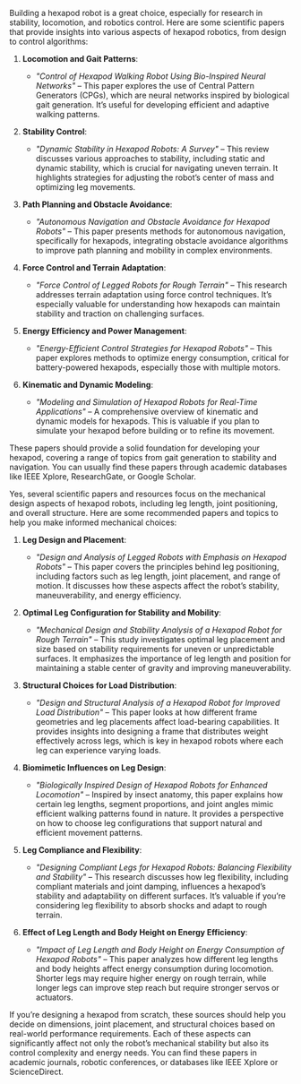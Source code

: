 

Building a hexapod robot is a great choice, especially for research in stability, locomotion, and robotics control. Here are some scientific papers that provide insights into various aspects of hexapod robotics, from design to control algorithms:

1. **Locomotion and Gait Patterns**:
   - *"Control of Hexapod Walking Robot Using Bio-Inspired Neural Networks"* – This paper explores the use of Central Pattern Generators (CPGs), which are neural networks inspired by biological gait generation. It’s useful for developing efficient and adaptive walking patterns.

2. **Stability Control**:
   - *"Dynamic Stability in Hexapod Robots: A Survey"* – This review discusses various approaches to stability, including static and dynamic stability, which is crucial for navigating uneven terrain. It highlights strategies for adjusting the robot’s center of mass and optimizing leg movements.

3. **Path Planning and Obstacle Avoidance**:
   - *"Autonomous Navigation and Obstacle Avoidance for Hexapod Robots"* – This paper presents methods for autonomous navigation, specifically for hexapods, integrating obstacle avoidance algorithms to improve path planning and mobility in complex environments.

4. **Force Control and Terrain Adaptation**:
   - *"Force Control of Legged Robots for Rough Terrain"* – This research addresses terrain adaptation using force control techniques. It’s especially valuable for understanding how hexapods can maintain stability and traction on challenging surfaces.

5. **Energy Efficiency and Power Management**:
   - *"Energy-Efficient Control Strategies for Hexapod Robots"* – This paper explores methods to optimize energy consumption, critical for battery-powered hexapods, especially those with multiple motors.

6. **Kinematic and Dynamic Modeling**:
   - *"Modeling and Simulation of Hexapod Robots for Real-Time Applications"* – A comprehensive overview of kinematic and dynamic models for hexapods. This is valuable if you plan to simulate your hexapod before building or to refine its movement.

These papers should provide a solid foundation for developing your hexapod, covering a range of topics from gait generation to stability and navigation. You can usually find these papers through academic databases like IEEE Xplore, ResearchGate, or Google Scholar.

Yes, several scientific papers and resources focus on the mechanical design aspects of hexapod robots, including leg length, joint positioning, and overall structure. Here are some recommended papers and topics to help you make informed mechanical choices:

1. **Leg Design and Placement**:
   - *"Design and Analysis of Legged Robots with Emphasis on Hexapod Robots"* – This paper covers the principles behind leg positioning, including factors such as leg length, joint placement, and range of motion. It discusses how these aspects affect the robot’s stability, maneuverability, and energy efficiency.

2. **Optimal Leg Configuration for Stability and Mobility**:
   - *"Mechanical Design and Stability Analysis of a Hexapod Robot for Rough Terrain"* – This study investigates optimal leg placement and size based on stability requirements for uneven or unpredictable surfaces. It emphasizes the importance of leg length and position for maintaining a stable center of gravity and improving maneuverability.

3. **Structural Choices for Load Distribution**:
   - *"Design and Structural Analysis of a Hexapod Robot for Improved Load Distribution"* – This paper looks at how different frame geometries and leg placements affect load-bearing capabilities. It provides insights into designing a frame that distributes weight effectively across legs, which is key in hexapod robots where each leg can experience varying loads.

4. **Biomimetic Influences on Leg Design**:
   - *"Biologically Inspired Design of Hexapod Robots for Enhanced Locomotion"* – Inspired by insect anatomy, this paper explains how certain leg lengths, segment proportions, and joint angles mimic efficient walking patterns found in nature. It provides a perspective on how to choose leg configurations that support natural and efficient movement patterns.

5. **Leg Compliance and Flexibility**:
   - *"Designing Compliant Legs for Hexapod Robots: Balancing Flexibility and Stability"* – This research discusses how leg flexibility, including compliant materials and joint damping, influences a hexapod’s stability and adaptability on different surfaces. It’s valuable if you’re considering leg flexibility to absorb shocks and adapt to rough terrain.

6. **Effect of Leg Length and Body Height on Energy Efficiency**:
   - *"Impact of Leg Length and Body Height on Energy Consumption of Hexapod Robots"* – This paper analyzes how different leg lengths and body heights affect energy consumption during locomotion. Shorter legs may require higher energy on rough terrain, while longer legs can improve step reach but require stronger servos or actuators.

If you’re designing a hexapod from scratch, these sources should help you decide on dimensions, joint placement, and structural choices based on real-world performance requirements. Each of these aspects can significantly affect not only the robot’s mechanical stability but also its control complexity and energy needs. You can find these papers in academic journals, robotic conferences, or databases like IEEE Xplore or ScienceDirect.